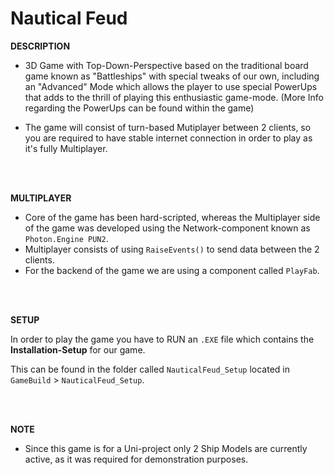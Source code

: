 # Nautical Feud

**DESCRIPTION**

- 3D Game with Top-Down-Perspective based on the traditional board game known as "Battleships" with special tweaks of our own, including an "Advanced" Mode which allows the player to use special PowerUps that adds to the thrill of playing this enthusiastic game-mode. (More Info regarding the PowerUps can be found within the game)

- The game will consist of turn-based Mutiplayer between 2 clients, so you are required to have stable internet connection in order to play as it's fully Multiplayer.

<br />
<br />

**MULTIPLAYER**

- Core of the game has been hard-scripted, whereas the Multiplayer side of the game was developed using the Network-component known as `Photon.Engine PUN2`.
- Multiplayer consists of using `RaiseEvents()` to send data between the 2 clients.
- For the backend of the game we are using a component called `PlayFab`.

<br />
<br />

**SETUP**

In order to play the game you have to RUN an `.EXE` file which contains the **Installation-Setup** for our game. 

This can be found in the folder called `NauticalFeud_Setup` located in `GameBuild` > `NauticalFeud_Setup`.


<br />
<br />

**NOTE**

- Since this game is for a Uni-project only 2 Ship Models are currently active, as it was required for demonstration purposes.

<br />
<br />
<br />



